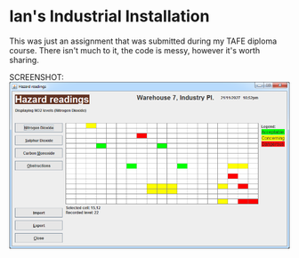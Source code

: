 # Ian's Industrial Installation
This was just an assignment that was submitted during my TAFE diploma course. 
There isn't much to it, the code is messy, however it's worth sharing.

SCREENSHOT:
![Sample Screenshot](https://raw.githubusercontent.com/DanielField/TAFE-Assignment-IansIndustrialInstallation/master/scr.png)
